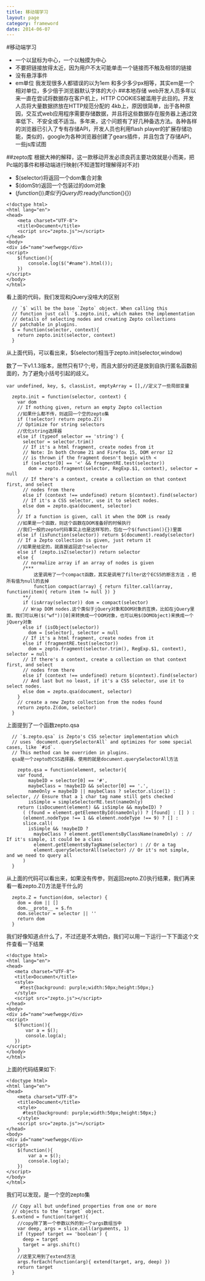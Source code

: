 ```yaml
---
title: 移动端学习
layout: page
category: frameword
date: 2014-06-07
---
```

#移动端学习
* 一个以鼠标为中心，一个以触摸为中心
* 不要把链接放得太近，因为用户不太可能单击一个链接而不触及相领的链接
* 没有悬浮事件
* em单位 我发现很多人都错误的以为1em 和多少多少px相等，其实em是一个相对单位，多少倍于浏览器默认字体的大小
##本地存储
web开发人员多年以来一直在尝试将数据存在客户机上，HTTP COOKIES被滥用于此目的。开发人员将大量数据挤放在HTTP规范分配的
4kb上，原因很简单，出于各种原因，交互式web应用程序需要存储数据，并且将这些数据存在服务器上通过效率低下、不安全或不适当。多年来，这个问题有了好几种备选方法。各种各样的浏览器已引入了专有存储API，开发人员也利用flash player的扩展存储功能，类似的，google为各种浏览器创建了gears插件，并且包含了存储API，一些js库试图

##zepto库
根据大神的解释，这一款移动开发必须良药主要功效就是小而美，把Pc端的事件和移动端进行映射(不知道暂时理解得对不对)
* $(selector)将返回一个dom集合对象
* $(domStr)返回一个包装过的dom对象
* $(function(){})类似于jQuery的$.ready(function(){})

```
<!doctype html>
<html lang="en">
<head>
	<meta charset="UTF-8">
	<title>Document</title>
	<script src="zepto.js"></script>
</head>
<body>
<div id="name">wefwegg</div>
<script>
	$(function(){
		console.log($("#name").html());
	})
</script>	
</body>
</html>
```

看上面的代码，我们发现和jQuery没啥大的区别


```
  // `$` will be the base `Zepto` object. When calling this
  // function just call `$.zepto.init, which makes the implementation
  // details of selecting nodes and creating Zepto collections
  // patchable in plugins.
  $ = function(selector, context){
    return zepto.init(selector, context)
  }

``` 

从上面代码，可以看出来，$(selector)相当于zepto.init(selector,window) 

数了一下v1.1.3版本，居然只有17个;号，而且大部分的还是放到自执行匿名函数前面的，为了避免小括号引起的歧义。

```
var undefined, key, $, classList, emptyArray = [],//定义了一些局部变量

```


```
  zepto.init = function(selector, context) {
    var dom
    // If nothing given, return an empty Zepto collection 
    //如果什么都不传，则返回一个空的zepto集
    if (!selector) return zepto.Z()
    // Optimize for string selectors
    //优化string选择器
    else if (typeof selector == 'string') {
      selector = selector.trim()
      // If it's a html fragment, create nodes from it
      // Note: In both Chrome 21 and Firefox 15, DOM error 12
      // is thrown if the fragment doesn't begin with <
      if (selector[0] == '<' && fragmentRE.test(selector))
        dom = zepto.fragment(selector, RegExp.$1, context), selector = null
      // If there's a context, create a collection on that context first, and select
      // nodes from there
      else if (context !== undefined) return $(context).find(selector)
      // If it's a CSS selector, use it to select nodes.
      else dom = zepto.qsa(document, selector)
    }
    // If a function is given, call it when the DOM is ready
    //如果是一个函数，则这个函数在DOM准备好的时候执行
    //我们一般的zepto代码事实上也是这样写的，包在一个$(function(){})里面
    else if (isFunction(selector)) return $(document).ready(selector)
    // If a Zepto collection is given, just return it
    //如果是给定的，就直接返回这个selector
    else if (zepto.isZ(selector)) return selector
    else {
      // normalize array if an array of nodes is given
      /***
      	  这里调用了一个compact函数，其实是调用了filter这个ECS5的断言方法 ，把所有值为null的去掉	
		  function compact(array) { return filter.call(array, function(item){ return item != null }) }	
      **/
      if (isArray(selector)) dom = compact(selector)
      // Wrap DOM nodes.这个类似于jQuery对象和DOM对象的互换，比如在jQuery里面，我们可以用($("wf"))[0]来转换成一个DOM对象，也可以用$(DOMObject)来换成一个jQuery对象
      else if (isObject(selector))
        dom = [selector], selector = null
      // If it's a html fragment, create nodes from it
      else if (fragmentRE.test(selector))
        dom = zepto.fragment(selector.trim(), RegExp.$1, context), selector = null
      // If there's a context, create a collection on that context first, and select
      // nodes from there
      else if (context !== undefined) return $(context).find(selector)
      // And last but no least, if it's a CSS selector, use it to select nodes.
      else dom = zepto.qsa(document, selector)
    }
    // create a new Zepto collection from the nodes found
    return zepto.Z(dom, selector)
  }

 ```

上面提到了一个函数zepto.qsa
```
  // `$.zepto.qsa` is Zepto's CSS selector implementation which
  // uses `document.querySelectorAll` and optimizes for some special cases, like `#id`.
  // This method can be overriden in plugins.
  qsa是一个zepto的CSS选择器，使用的就是document.querySelectorAll方法

    zepto.qsa = function(element, selector){
    var found,
        maybeID = selector[0] == '#',
        maybeClass = !maybeID && selector[0] == '.',
        nameOnly = maybeID || maybeClass ? selector.slice(1) : selector, // Ensure that a 1 char tag name still gets checked
        isSimple = simpleSelectorRE.test(nameOnly)
    return (isDocument(element) && isSimple && maybeID) ?
      ( (found = element.getElementById(nameOnly)) ? [found] : [] ) :
      (element.nodeType !== 1 && element.nodeType !== 9) ? [] :
      slice.call(
        isSimple && !maybeID ?
          maybeClass ? element.getElementsByClassName(nameOnly) : // If it's simple, it could be a class
          element.getElementsByTagName(selector) : // Or a tag
          element.querySelectorAll(selector) // Or it's not simple, and we need to query all
      )
  }
```


 从上面的代码可以看出来，如果没有传参，则返回zepto.Z()执行结果，我们再来看一看zepto.Z()方法是干什么的

```
  zepto.Z = function(dom, selector) {
    dom = dom || []
    dom.__proto__ = $.fn
    dom.selector = selector || ''
    return dom
  }
 ```

 我们好像知道点什么了，不过还是不太明白，我们可以用一下运行一下下面这个文件查看一下结果

 ```
 <!doctype html>
<html lang="en">
<head>
	<meta charset="UTF-8">
	<title>Document</title>
	<style>
	  #test{background: purple;width:50px;height:50px;}
	</style>
	<script src="zepto.js"></script>
</head>
<body>
<div id="name">wefwegg</div>
<script>
	$(function(){
		var a = $();
		console.log(a);
	})
</script>	
</body>
</html>

```

上面的代码结果如下:

```
<!doctype html>
<html lang="en">
<head>
	<meta charset="UTF-8">
	<title>Document</title>
	<style>
	  #test{background: purple;width:50px;height:50px;}
	</style>
	<script src="zepto.js"></script>
</head>
<body>
<div id="name">wefwegg</div>
<script>
	$(function(){
		var a = $();
		console.log(a);
	})
</script>	
</body>
</html>
```

我们可以发现，是一个空的zepto集


```
  // Copy all but undefined properties from one or more
  // objects to the `target` object.
  $.extend = function(target){
    //copy除了第一个参数以外的到一个args数组当中 
    var deep, args = slice.call(arguments, 1)
    if (typeof target == 'boolean') {
      deep = target
      target = args.shift()
    }
    //这里又用到了extend方法
    args.forEach(function(arg){ extend(target, arg, deep) })
    return target
  }

```



